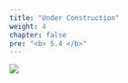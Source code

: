 ```yaml
---
title: "Under Construction"
weight: 4
chapter: false
pre: "<b> 5.4 </b>"
---
```


![](../../images/1/work.bmp)